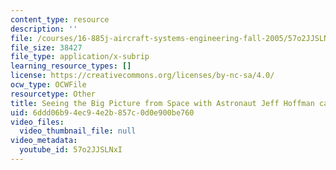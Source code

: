 ```yaml
---
content_type: resource
description: ''
file: /courses/16-885j-aircraft-systems-engineering-fall-2005/57o2JJSLNxI_captions.webvtt
file_size: 38427
file_type: application/x-subrip
learning_resource_types: []
license: https://creativecommons.org/licenses/by-nc-sa/4.0/
ocw_type: OCWFile
resourcetype: Other
title: Seeing the Big Picture from Space with Astronaut Jeff Hoffman captions
uid: 6ddd06b9-4ec9-4e2b-857c-0d0e900be760
video_files:
  video_thumbnail_file: null
video_metadata:
  youtube_id: 57o2JJSLNxI
---
```

